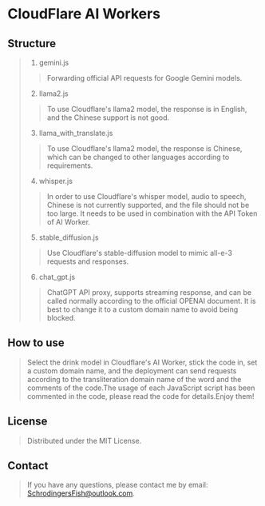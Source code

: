 # CloudFlare AI Workers
## Structure
> 1. gemini.js 
> >Forwarding official API requests for Google Gemini models.
> 2. llama2.js 
> >To use Cloudflare's llama2 model, the response is in English, and the Chinese support is not good.
> 3. llama_with_translate.js 
> >To use Cloudflare's llama2 model, the response is Chinese, which can be changed to other languages according to requirements.
> 4. whisper.js 
> >In order to use Cloudflare's whisper model, audio to speech, Chinese is not currently supported, and the file should not be too large. It needs to be used in combination with the API Token of AI Worker.
> 5. stable_diffusion.js
> >Use Cloudflare's stable-diffusion model to mimic all-e-3 requests and responses.
> 6. chat_gpt.js
> >ChatGPT API proxy, supports streaming response, and can be called normally according to the official OPENAI document. It is best to change it to a custom domain name to avoid being blocked.
## How to use
> Select the drink model in Cloudflare's AI Worker, stick the code in, set a custom domain name, and the deployment can send requests according to the transliteration domain name of the word and the comments of the code.The usage of each JavaScript script has been commented in the code, please read the code for details.Enjoy them!
## License
> Distributed under the MIT License. 
## Contact
> If you have any questions, please contact me by email: SchrodingersFish@outlook.com.

